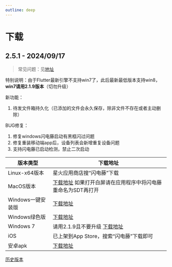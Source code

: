 ```yaml
---
outline: deep
---
```


# 下载

## 2.5.1 - 2024/09/17

> 常见问题：见[地址](/qa.html)

特别说明：由于Flutter最新引擎不支持win7了，此后最新最低版本支持win8，**win7请用2.1.9版本**（切勿升级）

新功能：
1. 待发文件箱持久化（已添加的文件会永久保存，除非文件不存在或者主动删除）

BUG修复：
1. 修复windows闪电藤启动有黑框闪过问题
2. 修复重装移动端app后，设备列表会新增重复设备问题
3. 支持闪电藤已启动检测，禁止二次启动

| 版本类型         | 下载地址                                                                                                                |
  | ------------ |---------------------------------------------------------------------------------------------------------------------|
  | Linux-x64版本  | 星火应用商店搜“闪电藤”下载                                       |
  | MacOS版本      | [下载地址](https://www.123pan.com/s/cXByVv-VYfk) 如果打开白屏请在应用程序中将闪电藤重命名为SDT再打开                                                       |
  | Windows一键安装版 | [下载地址](https://www.123pan.com/s/cXByVv-6Yfk)                                                |
  | Windows绿色版 | [下载地址](https://www.123pan.com/s/cXByVv-jYfk)                                                |
  | Windows 7 | 请用2.1.9且不要升级 [下载地址](https://www.123pan.com/s/cXByVv-zNpk.html)                                                |
  | iOS          | 已上架到App Store，搜索“闪电藤”下载即可                                                                                           |
  | 安卓apk        | [下载地址](https://www.123pan.com/s/cXByVv-kGfk) |

[历史版本](/history.html)
